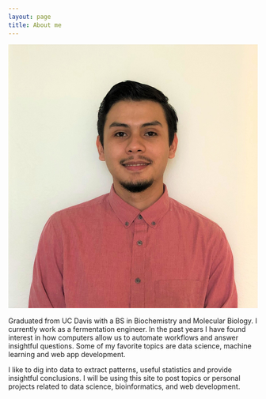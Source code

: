 ```yaml
---
layout: page
title: About me
---
```

<head>
	<link rel="stylesheet" type="text/css" href="/css/custom.css"> 
</head>
<img class= "silvio_photo" src="/img/silvio_ortiz.jpg" />
<p>Graduated from UC Davis with a BS in Biochemistry and Molecular Biology. I currently work as a fermentation engineer.
In the past years I have found interest in how computers allow us to automate workflows and answer insightful questions. 
Some of my favorite topics are data science, machine learning and web app development. </p>
<p> I like to dig into data to extract patterns, useful statistics and provide insightful conclusions.
 I will be using this site to post topics or personal projects related to data science, bioinformatics, and web development. </p>

